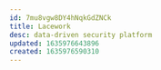```yaml
---
id: 7mu8vgw8DY4hNqkGdZNCk
title: Lacework
desc: data-driven security platform
updated: 1635976643896
created: 1635976590310
---
```






